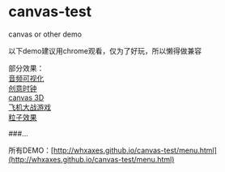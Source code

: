 # canvas-test

canvas or other demo

以下demo建议用chrome观看，仅为了好玩，所以懒得做兼容<br>

部分效果：<br>
[音频可视化](http://whxaxes.github.io/canvas-test/src/Funny-demo/musicPlayer/index.html)<br>
[创意时钟](http://whxaxes.github.io/canvas-test/src/Funny-demo/coolClock/index.html)<br>
[canvas 3D](http://whxaxes.github.io/canvas-test/src/3D-demo/3Dcubes_2.html)<br>
[飞机大战游戏](http://whxaxes.github.io/canvas-test/src/Game-demo/planGame/index.html)<br>
[粒子效果](http://whxaxes.github.io/canvas-test/src/Particle-demo/orangutan/index.html)<br>

###...

所有DEMO：[http://whxaxes.github.io/canvas-test/menu.html](http://whxaxes.github.io/canvas-test/menu.html)<br />
